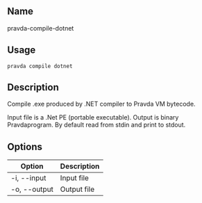 ## Name
pravda-compile-dotnet

## Usage
```pravda compile dotnet```

## Description
Compile .exe produced by .NET compiler to Pravda VM bytecode.

Input file is a .Net PE (portable executable).
Output is binary Pravdaprogram.
By default read from stdin and print to stdout.
## Options

|Option|Description|
|----|----|
|-i, --input|Input file
|-o, --output|Output file
